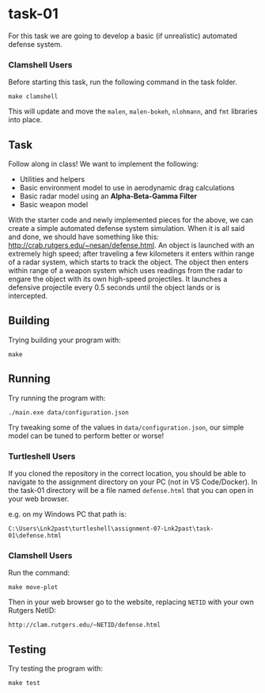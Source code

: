 # task-01

For this task we are going to develop a basic (if unrealistic) automated defense system.

### Clamshell Users

Before starting this task, run the following command in the task folder.

```shell
make clamshell
```

This will update and move the `malen`, `malen-bokeh`, `nlohmann`, and `fmt` libraries into place.

## Task

Follow along in class! We want to implement the following:

* Utilities and helpers
* Basic environment model to use in aerodynamic drag calculations
* Basic radar model using an **Alpha-Beta-Gamma Filter**
* Basic weapon model

With the starter code and newly implemented pieces for the above, we can create a simple automated defense system simulation. When it is all said and done, we should have something like this: http://crab.rutgers.edu/~nesan/defense.html. An object is launched with an extremely high speed; after traveling a few kilometers it enters within range of a radar system, which starts to track the object. The object then enters within range of a weapon system which uses readings from the radar to engare the object with its own high-speed projectiles. It launches a defensive projectile every 0.5 seconds until the object lands or is intercepted.

## Building

Trying building your program with:

```shell
make
```

## Running

Try running the program with:

```shell
./main.exe data/configuration.json
```

Try tweaking some of the values in `data/configuration.json`, our simple model can be tuned to perform better or worse!

### Turtleshell Users

If you cloned the repository in the correct location, you should be able to navigate to the assignment directory on your PC (not in VS Code/Docker). In the task-01 directory will be a file named `defense.html` that you can open in your web browser.

e.g. on my Windows PC that path is:

```text
C:\Users\Lnk2past\turtleshell\assignment-07-Lnk2past\task-01\defense.html
```

### Clamshell Users

Run the command:

```shell
make move-plot
```

Then in your web browser go to the website, replacing `NETID` with your own Rutgers NetID:

```
http://clam.rutgers.edu/~NETID/defense.html
```

## Testing

Try testing the program with:

```shell
make test
```
